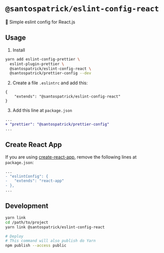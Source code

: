 # `@santospatrick/eslint-config-react`
:barber: Simple eslint config for React.js

## Usage

1. Install
```sh
yarn add eslint-config-prettier \
  eslint-plugin-prettier \
  @santospatrick/eslint-config-react \
  @santospatrick/prettier-config --dev
```

2. Create a file `.eslintrc` and add this:
```
{
    "extends": "@santospatrick/eslint-config-react"
}
```

3. Add this line at `package.json`
```diff
...
+ "prettier": "@santospatrick/prettier-config"
...
```

## Create React App
If you are using [create-react-app](https://create-react-app.dev/), remove the following lines at `package.json`:

```diff
...
- "eslintConfig": {
-   "extends": "react-app"
- },
...
```

## Development

```sh
yarn link
cd /path/to/project
yarn link @santospatrick/eslint-config-react

# Deploy
# This command will also publish do Yarn
npm publish --access public
```
